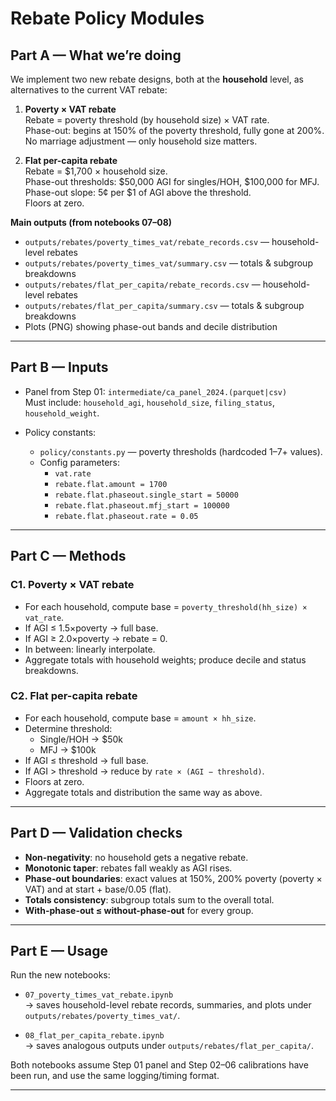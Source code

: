 # Rebate Policy Modules

## Part A — What we’re doing

We implement two new rebate designs, both at the **household** level, as alternatives to the current VAT rebate:

1) **Poverty × VAT rebate**  
   Rebate = poverty threshold (by household size) × VAT rate.  
   Phase-out: begins at 150% of the poverty threshold, fully gone at 200%.  
   No marriage adjustment — only household size matters.

2) **Flat per-capita rebate**  
   Rebate = $1,700 × household size.  
   Phase-out thresholds: $50,000 AGI for singles/HOH, $100,000 for MFJ.  
   Phase-out slope: 5¢ per $1 of AGI above the threshold.  
   Floors at zero.

**Main outputs (from notebooks 07–08)**
- `outputs/rebates/poverty_times_vat/rebate_records.csv` — household-level rebates
- `outputs/rebates/poverty_times_vat/summary.csv` — totals & subgroup breakdowns
- `outputs/rebates/flat_per_capita/rebate_records.csv` — household-level rebates
- `outputs/rebates/flat_per_capita/summary.csv` — totals & subgroup breakdowns
- Plots (PNG) showing phase-out bands and decile distribution

---

## Part B — Inputs

- Panel from Step 01: `intermediate/ca_panel_2024.(parquet|csv)`  
  Must include: `household_agi`, `household_size`, `filing_status`, `household_weight`.

- Policy constants:
  - `policy/constants.py` — poverty thresholds (hardcoded 1–7+ values).
  - Config parameters:
    - `vat.rate`
    - `rebate.flat.amount = 1700`
    - `rebate.flat.phaseout.single_start = 50000`
    - `rebate.flat.phaseout.mfj_start = 100000`
    - `rebate.flat.phaseout.rate = 0.05`

---

## Part C — Methods

### C1. Poverty × VAT rebate
- For each household, compute base = `poverty_threshold(hh_size) × vat_rate`.
- If AGI ≤ 1.5×poverty → full base.
- If AGI ≥ 2.0×poverty → rebate = 0.
- In between: linearly interpolate.
- Aggregate totals with household weights; produce decile and status breakdowns.

### C2. Flat per-capita rebate
- For each household, compute base = `amount × hh_size`.
- Determine threshold:
  - Single/HOH → $50k
  - MFJ → $100k
- If AGI ≤ threshold → full base.
- If AGI > threshold → reduce by `rate × (AGI − threshold)`.
- Floors at zero.
- Aggregate totals and distribution the same way as above.

---

## Part D — Validation checks

- **Non-negativity**: no household gets a negative rebate.  
- **Monotonic taper**: rebates fall weakly as AGI rises.  
- **Phase-out boundaries**: exact values at 150%, 200% poverty (poverty × VAT) and at start + base/0.05 (flat).  
- **Totals consistency**: subgroup totals sum to the overall total.  
- **With-phase-out ≤ without-phase-out** for every group.

---

## Part E — Usage

Run the new notebooks:

- `07_poverty_times_vat_rebate.ipynb`  
  → saves household-level rebate records, summaries, and plots under `outputs/rebates/poverty_times_vat/`.

- `08_flat_per_capita_rebate.ipynb`  
  → saves analogous outputs under `outputs/rebates/flat_per_capita/`.

Both notebooks assume Step 01 panel and Step 02–06 calibrations have been run, and use the same logging/timing format.

---
